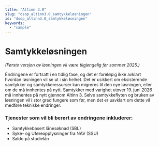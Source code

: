 ```yaml
---
title: "Altinn 3.0"
slug: "dsop_altinn3.0_samtykkeløsningen"
id: "dsop_altinn3.0_samtykkeløsningen"
keywords:
  - "sample"
---
```


# Samtykkeløsningen
*(Første versjon av løsningen vil være tilgjengelig før sommer 2025.)*
<br >

Endringene er fortsatt i en tidlig fase, og det er foreløpig ikke avklart hvordan løsningen vil se ut i sin helhet. Det er usikkert om eksisterende samtykker og samtykkeressurser kan migreres til den nye løsningen, eller om de må innhentes på nytt. Samtykker med varighet utover 19. juni 2026 må innhentes på nytt gjennom Altinn 3. Selve samtykkeflyten og bruken av løsningen vil i stor grad fungere som før, men det er uavklart om dette vil medføre tekniske endringer. 

### Tjenester som vil bli berørt av endringene inkluderer:

- Samtykkebasert lånesøknad (SBL) 
- Syke- og Uføreopplysninger fra NAV (SSU) 
- Saldo på studielån


